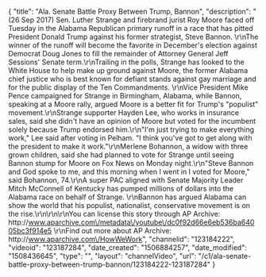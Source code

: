 {
    "title": "Ala. Senate Battle Proxy Between Trump, Bannon",
    "description": "(26 Sep 2017) Sen. Luther Strange and firebrand jurist Roy Moore faced off Tuesday in the Alabama Republican primary runoff in a race that has pitted President Donald Trump against his former strategist, Steve Bannon. \r\nThe winner of the runoff will become the favorite in December's election against Democrat Doug Jones to fill the remainder of Attorney General Jeff Sessions' Senate term.\r\nTrailing in the polls, Strange has looked to the White House to help make up ground against Moore, the former Alabama chief justice who is best known for defiant stands against gay marriage and for the public display of the Ten Commandments. \r\nVice President Mike Pence campaigned for Strange in Birmingham, Alabama, while Bannon, speaking at a Moore rally, argued Moore is a better fit for Trump's \"populist\" movement.\r\nStrange supporter Hayden Lee, who works in insurance sales, said she didn't have an opinion of Moore but voted for the incumbent solely because Trump endorsed him.\r\n\"I'm just trying to make everything work,\" Lee said after voting in Pelham. \"I think you've got to get along with the president to make it work.\"\r\nMerlene Bohannon, a widow with three grown children, said she had planned to vote for Strange until seeing Bannon stump for Moore on Fox News on Monday night.\r\n\"Steve Bannon and God spoke to me, and this morning when I went in I voted for Moore,\" said Bohannon, 74.\r\nA super PAC aligned with Senate Majority Leader Mitch McConnell of Kentucky has pumped millions of dollars into the Alabama race on behalf of Strange. \r\nBannon has argued Alabama can show the world that his populist, nationalist, conservative movement is on the rise.\r\n\r\n\r\nYou can license this story through AP Archive: http:\/\/www.aparchive.com\/metadata\/youtube\/dc0f92d66e6eb536ba64005bc3f914e5 \r\nFind out more about AP Archive: http:\/\/www.aparchive.com\/HowWeWork",
    "channelid": "123184222",
    "videoid": "123187284",
    "date_created": "1506884257",
    "date_modified": "1508436645",
    "type": "",
    "layout": "channelVideo",
    "url": "\/c1\/ala-senate-battle-proxy-between-trump-bannon\/123184222-123187284"
}